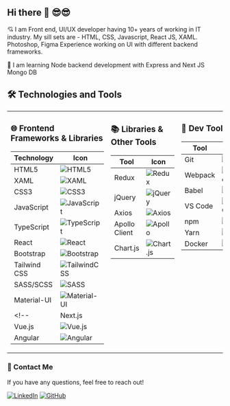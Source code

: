 ## Hi there  🙏 😎😎

<!--
**raviroyit/raviroyit** is a ✨ _special_ ✨ repository because its `README.md` (this file) appears on your GitHub profile.

Here are some ideas to get you started:

- 🔭 I’m currently working on ...
- 🌱 I’m currently learning ...
- 👯 I’m looking to collaborate on ...
- 🤔 I’m looking for help with ...
- 💬 Ask me about ...
- 📫 How to reach me: ...
- 😄 Pronouns: ...
- ⚡ Fun fact: ...
-->

💘 I am Front end, UI/UX developer having 10+ years of working in IT industry.
My sill sets are - HTML, CSS, Javascript, React JS, XAML. Photoshop, Figma
Experience working on UI with different backend frameworks.

🌱 I am learning Node backend development with Express and Next JS Mongo DB



## 🛠️ Technologies and Tools

<table width="100%">
  <tr>
    <td width="33%" valign="top">

### 🌐 Frontend Frameworks & Libraries

| Technology      | Icon                                                                 |
|-----------------|----------------------------------------------------------------------|
| HTML5           | ![HTML5](https://img.shields.io/badge/HTML5-E34F26?logo=html5&logoColor=white) |
| XAML           | ![XAML](https://img.shields.io/badge/XAML-E34F26?logo=xaml&logoColor=white) |
| CSS3            | ![CSS3](https://img.shields.io/badge/CSS3-1572B6?logo=css3&logoColor=white) |
| JavaScript      | ![JavaScript](https://img.shields.io/badge/JavaScript-F7DF1E?logo=javascript&logoColor=black) |
| TypeScript      | ![TypeScript](https://img.shields.io/badge/TypeScript-007ACC?logo=typescript&logoColor=white) |
| React           | ![React](https://img.shields.io/badge/React-61DAFB?logo=react&logoColor=black) |
| Bootstrap       | ![Bootstrap](https://img.shields.io/badge/Bootstrap-563D7C?logo=bootstrap&logoColor=white) |
| Tailwind CSS    | ![TailwindCSS](https://img.shields.io/badge/Tailwind_CSS-38B2AC?logo=tailwind-css&logoColor=white) |
| SASS/SCSS       | ![SASS](https://img.shields.io/badge/Sass-CC6699?logo=sass&logoColor=white) |
| Material-UI     | ![Material-UI](https://img.shields.io/badge/Material--UI-0081CB?logo=material-ui&logoColor=white) |
<!--| Next.js         | ![Next.js](https://img.shields.io/badge/Next.js-000000?logo=nextdotjs&logoColor=white) |
| Vue.js          | ![Vue.js](https://img.shields.io/badge/Vue.js-4FC08D?logo=vue.js&logoColor=white) |
| Angular         | ![Angular](https://img.shields.io/badge/Angular-DD0031?logo=angular&logoColor=white) | -->


</td>
<td width="33%" valign="top">

### 📚 Libraries & Other Tools

| Tool            | Icon                                                                 |
|-----------------|----------------------------------------------------------------------|
| Redux           | ![Redux](https://img.shields.io/badge/Redux-764ABC?logo=redux&logoColor=white) |
| jQuery          | ![jQuery](https://img.shields.io/badge/jQuery-0769AD?logo=jquery&logoColor=white) |
| Axios           | ![Axios](https://img.shields.io/badge/Axios-5A29E4?logo=axios&logoColor=white) |
| Apollo Client   | ![Apollo](https://img.shields.io/badge/Apollo-311C87?logo=apollographql&logoColor=white) |
| Chart.js        | ![Chart.js](https://img.shields.io/badge/Chart.js-FF6384?logo=chartdotjs&logoColor=white) |

</td>
<td width="33%" valign="top">

### 🔧 Dev Tools

| Tool            | Icon                                                                 |
|-----------------|----------------------------------------------------------------------|
| Git             | ![Git](https://img.shields.io/badge/Git-F05032?logo=git&logoColor=white) |
| Webpack         | ![Webpack](https://img.shields.io/badge/Webpack-8DD6F9?logo=webpack&logoColor=black) |
| Babel           | ![Babel](https://img.shields.io/badge/Babel-F9DC3E?logo=babel&logoColor=black) |
| VS Code         | ![VS Code](https://img.shields.io/badge/VS_Code-007ACC?logo=visual-studio-code&logoColor=white) |
| npm             | ![npm](https://img.shields.io/badge/npm-CB3837?logo=npm&logoColor=white) |
| Yarn            | ![Yarn](https://img.shields.io/badge/Yarn-2C8EBB?logo=yarn&logoColor=white) |
| Docker          | ![Docker](https://img.shields.io/badge/Docker-2496ED?logo=docker&logoColor=white) |

</td>
  </tr>
</table>








### 💬 Contact Me

If you have any questions, feel free to reach out!

[![LinkedIn](https://img.shields.io/badge/LinkedIn-0077B5?logo=linkedin&logoColor=white)](https://www.linkedin.com/in/raviroyit/)
[![GitHub](https://img.shields.io/badge/GitHub-181717?logo=github&logoColor=white)](https://github.com)



